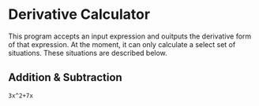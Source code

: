 # Derivative Calculator

This program accepts an input expression and ouitputs the derivative form of that expression. At the moment, it can only calculate a select set of situations. These situations are described below. 

## Addition & Subtraction

`3x^2+7x`
